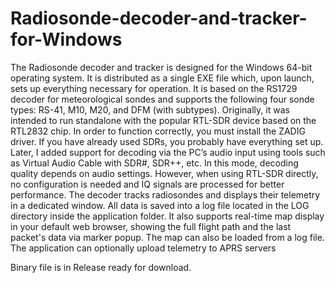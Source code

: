 # Radiosonde-decoder-and-tracker-for-Windows
The Radiosonde decoder and tracker is designed for the Windows 64-bit operating system. It is distributed as a single EXE file which, upon launch, sets up everything necessary for operation. It is based on the RS1729 decoder for meteorological sondes and supports the following four sonde types: RS-41, M10, M20, and DFM (with subtypes).
Originally, it was intended to run standalone with the popular RTL-SDR device based on the RTL2832 chip. In order to function correctly, you must install the ZADIG driver. If you have already used SDRs, you probably have everything set up.
Later, I added support for decoding via the PC’s audio input using tools such as Virtual Audio Cable with SDR#, SDR++, etc. In this mode, decoding quality depends on audio settings. However, when using RTL-SDR directly, no configuration is needed and IQ signals are processed for better performance.
The decoder tracks radiosondes and displays their telemetry in a dedicated window. All data is saved into a log file located in the LOG directory inside the application folder.
It also supports real-time map display in your default web browser, showing the full flight path and the last packet's data via marker popup. The map can also be loaded from a log file.
The application can optionally upload telemetry to APRS servers

Binary file is in Release ready for download.
